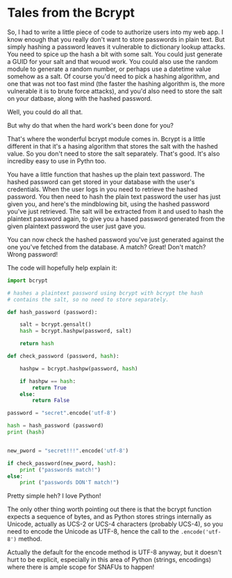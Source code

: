 # Tales from the Bcrypt

So, I had to write a little piece of code to authorize users into my
web app. I know enough that you really don't want to store passwords
in plain text. But simply hashing a password leaves it vulnerable to
dictionary lookup attacks. You need to spice up the hash a bit with
some salt. You could just generate a GUID for your salt and that wouod
work. You could also use the random module to generate a random
number, or perhaps use a datetime value somehow as a salt. Of course
you'd need to pick a hashing algorithm, and one that was not too fast
mind (the faster the hashing algorithm is, the more vulnerable it is
to brute force attacks), and you'd also need to store the salt on your
datbase, along with the hashed password.

Well, you could do all that. 

But why do that when the hard work's been done for you?

That's where the wonderful bcrypt module comes in. Bcrypt is a little
different in that it's a hasing algorithm that stores the salt with
the hashed value. So you don't need to store the salt
separately. That's good. It's also incrediby easy to use in Pythn too.

You have a little function that hashes up the plain text password. The
hashed password can get stored in your database with the user's
credentials. When the user logs in you need to retrieve the hashed
password. You then need to hash the plain text password the user has
just given you, and here's the mindblowing bit, using the hashed
password you've just retrieved. The salt will be extracted from it and
used to hash the plaintext password again, to give you a hased
password generated from the given plaintext password the user just
gave you.

You can now check the hashed password you've just generated against
the one you've fetched from the database. A match? Great! Don't match?
Wrong password!

The code will hopefully help explain it:

``` python
import bcrypt

# hashes a plaintext password using bcrypt with bcrypt the hash
# contains the salt, so no need to store separately.

def hash_password (password):

    salt = bcrypt.gensalt()
    hash = bcrypt.hashpw(password, salt)

    return hash

def check_password (password, hash):

    hashpw = bcrypt.hashpw(password, hash)

    if hashpw == hash:
        return True
    else:
        return False

password = "secret".encode('utf-8')

hash = hash_password (password)
print (hash)


new_pword = "secret!!!".encode('utf-8')

if check_password(new_pword, hash):
    print ("passwords match!")
else:
    print ("passwords DON'T match!")

```

Pretty simple heh? I love Python!

The only other thing worth pointing out there is that the bcrypt
function expects a sequence of bytes, and as Python stores strings
internally as Unicode, actually as UCS-2 or UCS-4 characters (probably
UCS-4), so you need to encode the Unicode as UTF-8, hence the call to
the ```.encode('utf-8')``` method. 

Actually the default for the encode method is UTF-8 anyway, but it
doesn't hurt to be explicit, especially in this area of Python
(strings, encodings) where there is ample scope for SNAFUs to happen!
